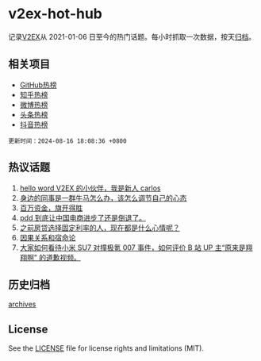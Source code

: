 # v2ex-hot-hub

 记录[V2EX](https://www.v2ex.com/)从 2021-01-06 日至今的热门话题。每小时抓取一次数据，按天[归档](archives)。
 
 ## 相关项目

- [GitHub热榜](https://github.com/snaildev/github-hot-hub)
- [知乎热榜](https://github.com/snaildev/zhihu-hot-hub)
- [微博热榜](https://github.com/snaildev/weibo-hot-hub)
- [头条热榜](https://github.com/snaildev/toutiao-hot-hub)
- [抖音热榜](https://github.com/snaildev/douyin-hot-hub)


 `更新时间：2024-08-16 18:08:36 +0800`

## 热议话题

1. [hello word V2EX 的小伙伴，我是新人 carlos](https://www.v2ex.com/t/1065313)
1. [身边的同事是一群牛马怎么办，该怎么调节自己的心态](https://www.v2ex.com/t/1065426)
1. [百万资金，旗开得胜](https://www.v2ex.com/t/1065407)
1. [pdd 到底让中国电商进步了还是倒退了。](https://www.v2ex.com/t/1065302)
1. [之前房贷选择固定利率的人，现在都是什么心情呢？](https://www.v2ex.com/t/1065382)
1. [因果关系和宿命论](https://www.v2ex.com/t/1065540)
1. [大家如何看待小米 SU7 对撞极氪 007 事件，如何评价 B 站 UP 主“原来是翔翔啊” 的道歉视频。](https://www.v2ex.com/t/1065490)

## 历史归档

[archives](archives)

## License

See the [LICENSE](LICENSE) file for license rights and limitations (MIT).
